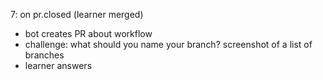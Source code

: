 7: on pr.closed (learner merged)
- bot creates PR about workflow
- challenge: what should you name your branch? screenshot of a list of branches
- learner answers
